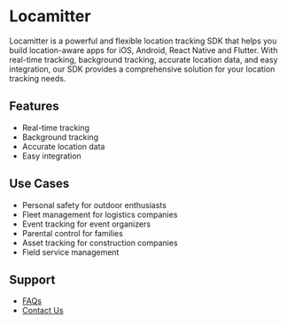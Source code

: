 # Locamitter

Locamitter is a powerful and flexible location tracking SDK that helps you build location-aware apps for iOS, Android, React Native and Flutter. With real-time tracking, background tracking, accurate location data, and easy integration, our SDK provides a comprehensive solution for your location tracking needs.

## Features
- Real-time tracking
- Background tracking
- Accurate location data
- Easy integration

## Use Cases
- Personal safety for outdoor enthusiasts
- Fleet management for logistics companies
- Event tracking for event organizers
- Parental control for families
- Asset tracking for construction companies
- Field service management

## Support
- [FAQs](https://locamitter.com/faqs)
- [Contact Us](https://locamitter.com/contact-us)
